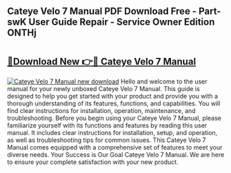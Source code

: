 ## Cateye Velo 7 Manual PDF Download Free - Part-swK User Guide Repair - Service Owner Edition ONTHj

# <h2><a href="http://bc42075.oget.top/?id=Cateye+Velo+7+Manual">🔗Download New 👉🔴 Cateye Velo 7 Manual</a></h2>

[![Cateye Velo 7 Manual new download](https://i.imgur.com/5g1atiW.png)](http://bc42075.oget.top/?id=Cateye+Velo+7+Manual)
Hello and welcome to the user manual for your newly unboxed Cateye Velo 7 Manual. This guide is designed to help you get started with your product and provide you with a thorough understanding of its features, functions, and capabilities. You will find clear instructions for installation, operation, maintenance, and troubleshooting. Before you begin using your Cateye Velo 7 Manual, please familiarize yourself with its functions and features by reading this user manual. It includes clear instructions for installation, setup, and operation, as well as troubleshooting tips for common issues. This Cateye Velo 7 Manual comes equipped with a comprehensive set of features to meet your diverse needs. Your Success is Our Goal Cateye Velo 7 Manual. We are here to ensure your complete satisfaction with your new product.
